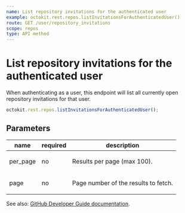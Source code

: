 ```yaml
---
name: List repository invitations for the authenticated user
example: octokit.rest.repos.listInvitationsForAuthenticatedUser()
route: GET /user/repository_invitations
scope: repos
type: API method
---
```


# List repository invitations for the authenticated user

When authenticating as a user, this endpoint will list all currently open repository invitations for that user.

```js
octokit.rest.repos.listInvitationsForAuthenticatedUser();
```

## Parameters

<table>
  <thead>
    <tr>
      <th>name</th>
      <th>required</th>
      <th>description</th>
    </tr>
  </thead>
  <tbody>
    <tr><td>per_page</td><td>no</td><td>

Results per page (max 100).

</td></tr>
<tr><td>page</td><td>no</td><td>

Page number of the results to fetch.

</td></tr>
  </tbody>
</table>

See also: [GitHub Developer Guide documentation](https://docs.github.com/rest/reference/repos#list-repository-invitations-for-the-authenticated-user).
